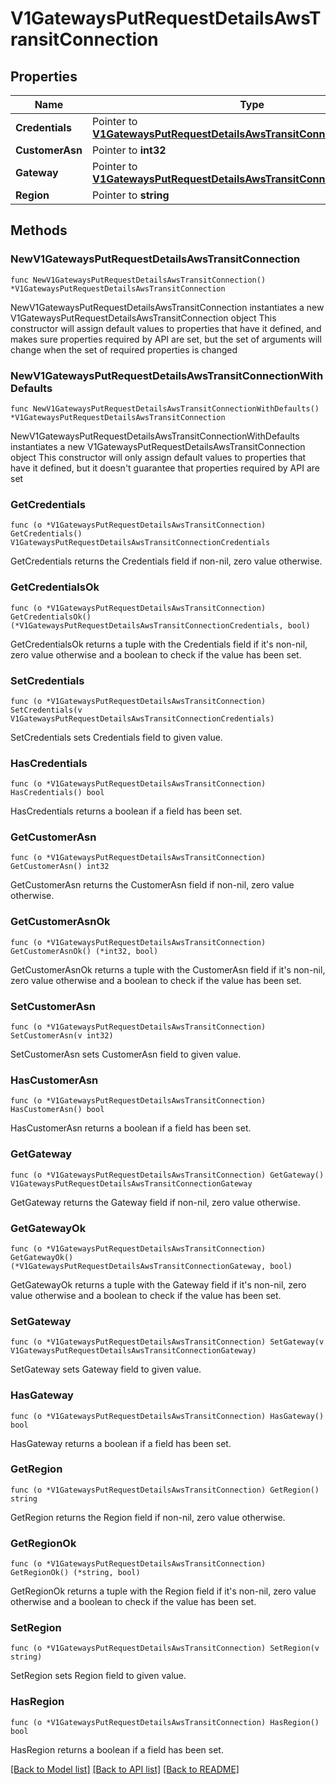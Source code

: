 # V1GatewaysPutRequestDetailsAwsTransitConnection

## Properties

Name | Type | Description | Notes
------------ | ------------- | ------------- | -------------
**Credentials** | Pointer to [**V1GatewaysPutRequestDetailsAwsTransitConnectionCredentials**](V1GatewaysPutRequestDetailsAwsTransitConnectionCredentials.md) |  | [optional] 
**CustomerAsn** | Pointer to **int32** |  | [optional] 
**Gateway** | Pointer to [**V1GatewaysPutRequestDetailsAwsTransitConnectionGateway**](V1GatewaysPutRequestDetailsAwsTransitConnectionGateway.md) |  | [optional] 
**Region** | Pointer to **string** |  | [optional] 

## Methods

### NewV1GatewaysPutRequestDetailsAwsTransitConnection

`func NewV1GatewaysPutRequestDetailsAwsTransitConnection() *V1GatewaysPutRequestDetailsAwsTransitConnection`

NewV1GatewaysPutRequestDetailsAwsTransitConnection instantiates a new V1GatewaysPutRequestDetailsAwsTransitConnection object
This constructor will assign default values to properties that have it defined,
and makes sure properties required by API are set, but the set of arguments
will change when the set of required properties is changed

### NewV1GatewaysPutRequestDetailsAwsTransitConnectionWithDefaults

`func NewV1GatewaysPutRequestDetailsAwsTransitConnectionWithDefaults() *V1GatewaysPutRequestDetailsAwsTransitConnection`

NewV1GatewaysPutRequestDetailsAwsTransitConnectionWithDefaults instantiates a new V1GatewaysPutRequestDetailsAwsTransitConnection object
This constructor will only assign default values to properties that have it defined,
but it doesn't guarantee that properties required by API are set

### GetCredentials

`func (o *V1GatewaysPutRequestDetailsAwsTransitConnection) GetCredentials() V1GatewaysPutRequestDetailsAwsTransitConnectionCredentials`

GetCredentials returns the Credentials field if non-nil, zero value otherwise.

### GetCredentialsOk

`func (o *V1GatewaysPutRequestDetailsAwsTransitConnection) GetCredentialsOk() (*V1GatewaysPutRequestDetailsAwsTransitConnectionCredentials, bool)`

GetCredentialsOk returns a tuple with the Credentials field if it's non-nil, zero value otherwise
and a boolean to check if the value has been set.

### SetCredentials

`func (o *V1GatewaysPutRequestDetailsAwsTransitConnection) SetCredentials(v V1GatewaysPutRequestDetailsAwsTransitConnectionCredentials)`

SetCredentials sets Credentials field to given value.

### HasCredentials

`func (o *V1GatewaysPutRequestDetailsAwsTransitConnection) HasCredentials() bool`

HasCredentials returns a boolean if a field has been set.

### GetCustomerAsn

`func (o *V1GatewaysPutRequestDetailsAwsTransitConnection) GetCustomerAsn() int32`

GetCustomerAsn returns the CustomerAsn field if non-nil, zero value otherwise.

### GetCustomerAsnOk

`func (o *V1GatewaysPutRequestDetailsAwsTransitConnection) GetCustomerAsnOk() (*int32, bool)`

GetCustomerAsnOk returns a tuple with the CustomerAsn field if it's non-nil, zero value otherwise
and a boolean to check if the value has been set.

### SetCustomerAsn

`func (o *V1GatewaysPutRequestDetailsAwsTransitConnection) SetCustomerAsn(v int32)`

SetCustomerAsn sets CustomerAsn field to given value.

### HasCustomerAsn

`func (o *V1GatewaysPutRequestDetailsAwsTransitConnection) HasCustomerAsn() bool`

HasCustomerAsn returns a boolean if a field has been set.

### GetGateway

`func (o *V1GatewaysPutRequestDetailsAwsTransitConnection) GetGateway() V1GatewaysPutRequestDetailsAwsTransitConnectionGateway`

GetGateway returns the Gateway field if non-nil, zero value otherwise.

### GetGatewayOk

`func (o *V1GatewaysPutRequestDetailsAwsTransitConnection) GetGatewayOk() (*V1GatewaysPutRequestDetailsAwsTransitConnectionGateway, bool)`

GetGatewayOk returns a tuple with the Gateway field if it's non-nil, zero value otherwise
and a boolean to check if the value has been set.

### SetGateway

`func (o *V1GatewaysPutRequestDetailsAwsTransitConnection) SetGateway(v V1GatewaysPutRequestDetailsAwsTransitConnectionGateway)`

SetGateway sets Gateway field to given value.

### HasGateway

`func (o *V1GatewaysPutRequestDetailsAwsTransitConnection) HasGateway() bool`

HasGateway returns a boolean if a field has been set.

### GetRegion

`func (o *V1GatewaysPutRequestDetailsAwsTransitConnection) GetRegion() string`

GetRegion returns the Region field if non-nil, zero value otherwise.

### GetRegionOk

`func (o *V1GatewaysPutRequestDetailsAwsTransitConnection) GetRegionOk() (*string, bool)`

GetRegionOk returns a tuple with the Region field if it's non-nil, zero value otherwise
and a boolean to check if the value has been set.

### SetRegion

`func (o *V1GatewaysPutRequestDetailsAwsTransitConnection) SetRegion(v string)`

SetRegion sets Region field to given value.

### HasRegion

`func (o *V1GatewaysPutRequestDetailsAwsTransitConnection) HasRegion() bool`

HasRegion returns a boolean if a field has been set.


[[Back to Model list]](../README.md#documentation-for-models) [[Back to API list]](../README.md#documentation-for-api-endpoints) [[Back to README]](../README.md)


